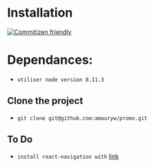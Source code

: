 # Installation

[![Commitizen friendly](https://img.shields.io/badge/commitizen-friendly-brightgreen.svg)](http://commitizen.github.io/cz-cli/)


# Dependances:

- `utiliser node version 8.11.3`

## Clone the project

- `git clone git@github.com:amauryw/promo.git`

## To Do

- `install react-navigation with` [link](https://reactnavigation.org/docs/en/getting-started.html)
